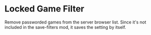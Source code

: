 # Locked Game Filter

Remove passworded games from the server browser list.  Since it's not included in the save-filters mod, it saves the setting by itself.
